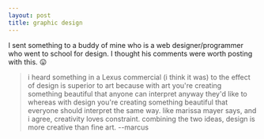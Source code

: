 ```yaml
---
layout: post
title: graphic design
---
```


I sent something to a buddy of mine who is a web designer/programmer who went to school for design. I thought his comments were worth posting with this. 😛

> i heard something in a Lexus commercial (i think it was) to the effect of design is superior to art because with art you're creating something beautiful that anyone can interpret anyway they'd like to whereas with design you're creating something beautiful that everyone should interpret the same way. like marissa mayer says, and i agree, creativity loves constraint. combining the two ideas, design is more creative than fine art.
> --marcus
